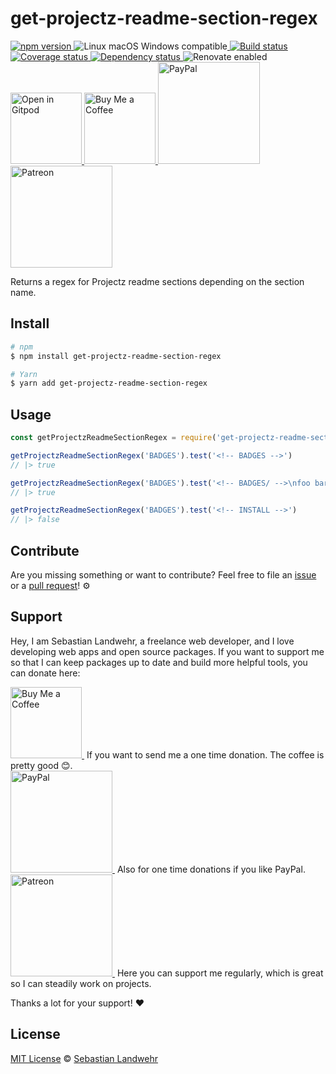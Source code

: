 <!-- TITLE/ -->
# get-projectz-readme-section-regex
<!-- /TITLE -->

<!-- BADGES/ -->
  <p>
    <a href="https://npmjs.org/package/get-projectz-readme-section-regex">
      <img
        src="https://img.shields.io/npm/v/get-projectz-readme-section-regex.svg"
        alt="npm version"
      >
    </a><img src="https://img.shields.io/badge/os-linux%20%7C%C2%A0macos%20%7C%C2%A0windows-blue" alt="Linux macOS Windows compatible"><a href="https://github.com/dword-design/get-projectz-readme-section-regex/actions">
      <img
        src="https://github.com/dword-design/get-projectz-readme-section-regex/workflows/build/badge.svg"
        alt="Build status"
      >
    </a><a href="https://codecov.io/gh/dword-design/get-projectz-readme-section-regex">
      <img
        src="https://codecov.io/gh/dword-design/get-projectz-readme-section-regex/branch/master/graph/badge.svg"
        alt="Coverage status"
      >
    </a><a href="https://david-dm.org/dword-design/get-projectz-readme-section-regex">
      <img src="https://img.shields.io/david/dword-design/get-projectz-readme-section-regex" alt="Dependency status">
    </a><img src="https://img.shields.io/badge/renovate-enabled-brightgreen" alt="Renovate enabled"><br/><a href="https://gitpod.io/#https://github.com/dword-design/get-projectz-readme-section-regex">
      <img
        src="https://gitpod.io/button/open-in-gitpod.svg"
        alt="Open in Gitpod"
        width="114"
      >
    </a><a href="https://www.buymeacoffee.com/dword">
      <img
        src="https://www.buymeacoffee.com/assets/img/guidelines/download-assets-sm-2.svg"
        alt="Buy Me a Coffee"
        width="114"
      >
    </a><a href="https://paypal.me/SebastianLandwehr">
      <img
        src="https://sebastianlandwehr.com/images/paypal.svg"
        alt="PayPal"
        width="163"
      >
    </a><a href="https://www.patreon.com/dworddesign">
      <img
        src="https://sebastianlandwehr.com/images/patreon.svg"
        alt="Patreon"
        width="163"
      >
    </a>
</p>
<!-- /BADGES -->


<!-- DESCRIPTION/ -->
Returns a regex for Projectz readme sections depending on the section name.
<!-- /DESCRIPTION -->

<!-- INSTALL/ -->
## Install

```bash
# npm
$ npm install get-projectz-readme-section-regex

# Yarn
$ yarn add get-projectz-readme-section-regex
```
<!-- /INSTALL -->

## Usage
```js
const getProjectzReadmeSectionRegex = require('get-projectz-readme-section-regex')

getProjectzReadmeSectionRegex('BADGES').test('<!-- BADGES -->')
// |> true

getProjectzReadmeSectionRegex('BADGES').test('<!-- BADGES/ -->\nfoo bar baz<!-- /BADGES -->')
// |> true

getProjectzReadmeSectionRegex('BADGES').test('<!-- INSTALL -->')
// |> false
```

<!-- LICENSE/ -->
## Contribute

Are you missing something or want to contribute? Feel free to file an [issue](https://github.com/dword-design/get-projectz-readme-section-regex/issues) or a [pull request](https://github.com/dword-design/get-projectz-readme-section-regex/pulls)! ⚙️

## Support

Hey, I am Sebastian Landwehr, a freelance web developer, and I love developing web apps and open source packages. If you want to support me so that I can keep packages up to date and build more helpful tools, you can donate here:

<p>
  <a href="https://www.buymeacoffee.com/dword">
    <img
      src="https://www.buymeacoffee.com/assets/img/guidelines/download-assets-sm-2.svg"
      alt="Buy Me a Coffee"
      width="114"
    >
  </a>&nbsp;If you want to send me a one time donation. The coffee is pretty good 😊.<br/>
  <a href="https://paypal.me/SebastianLandwehr">
    <img
      src="https://sebastianlandwehr.com/images/paypal.svg"
      alt="PayPal"
      width="163"
    >
  </a>&nbsp;Also for one time donations if you like PayPal.<br/>
  <a href="https://www.patreon.com/dworddesign">
    <img
      src="https://sebastianlandwehr.com/images/patreon.svg"
      alt="Patreon"
      width="163"
    >
  </a>&nbsp;Here you can support me regularly, which is great so I can steadily work on projects.
</p>

Thanks a lot for your support! ❤️

## License

[MIT License](https://opensource.org/licenses/MIT) © [Sebastian Landwehr](https://sebastianlandwehr.com)
<!-- /LICENSE -->

